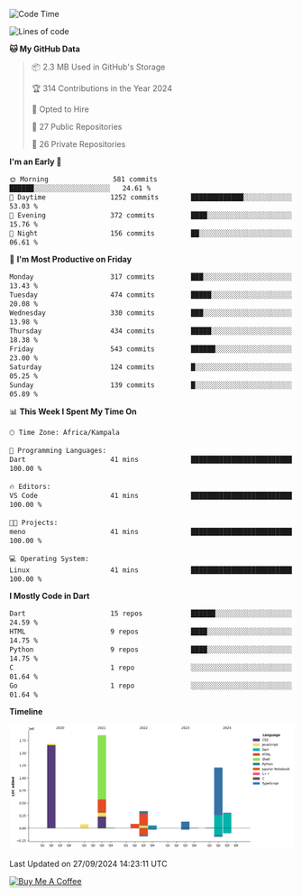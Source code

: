 <!--START_SECTION:waka-->
![Code Time](http://img.shields.io/badge/Code%20Time-902%20hrs%2041%20mins-blue)

![Lines of code](https://img.shields.io/badge/From%20Hello%20World%20I%27ve%20Written-5.7%20million%20lines%20of%20code-blue)

**🐱 My GitHub Data** 

> 📦 2.3 MB Used in GitHub's Storage 
 > 
> 🏆 314 Contributions in the Year 2024
 > 
> 💼 Opted to Hire
 > 
> 📜 27 Public Repositories 
 > 
> 🔑 26 Private Repositories 
 > 
**I'm an Early 🐤** 

```text
🌞 Morning                581 commits         ██████░░░░░░░░░░░░░░░░░░░   24.61 % 
🌆 Daytime                1252 commits        █████████████░░░░░░░░░░░░   53.03 % 
🌃 Evening                372 commits         ████░░░░░░░░░░░░░░░░░░░░░   15.76 % 
🌙 Night                  156 commits         ██░░░░░░░░░░░░░░░░░░░░░░░   06.61 % 
```
📅 **I'm Most Productive on Friday** 

```text
Monday                   317 commits         ███░░░░░░░░░░░░░░░░░░░░░░   13.43 % 
Tuesday                  474 commits         █████░░░░░░░░░░░░░░░░░░░░   20.08 % 
Wednesday                330 commits         ███░░░░░░░░░░░░░░░░░░░░░░   13.98 % 
Thursday                 434 commits         █████░░░░░░░░░░░░░░░░░░░░   18.38 % 
Friday                   543 commits         ██████░░░░░░░░░░░░░░░░░░░   23.00 % 
Saturday                 124 commits         █░░░░░░░░░░░░░░░░░░░░░░░░   05.25 % 
Sunday                   139 commits         █░░░░░░░░░░░░░░░░░░░░░░░░   05.89 % 
```


📊 **This Week I Spent My Time On** 

```text
🕑︎ Time Zone: Africa/Kampala

💬 Programming Languages: 
Dart                     41 mins             █████████████████████████   100.00 % 

🔥 Editors: 
VS Code                  41 mins             █████████████████████████   100.00 % 

🐱‍💻 Projects: 
meno                     41 mins             █████████████████████████   100.00 % 

💻 Operating System: 
Linux                    41 mins             █████████████████████████   100.00 % 
```

**I Mostly Code in Dart** 

```text
Dart                     15 repos            ██████░░░░░░░░░░░░░░░░░░░   24.59 % 
HTML                     9 repos             ████░░░░░░░░░░░░░░░░░░░░░   14.75 % 
Python                   9 repos             ████░░░░░░░░░░░░░░░░░░░░░   14.75 % 
C                        1 repo              ░░░░░░░░░░░░░░░░░░░░░░░░░   01.64 % 
Go                       1 repo              ░░░░░░░░░░░░░░░░░░░░░░░░░   01.64 % 
```



**Timeline**

![Lines of Code chart](https://raw.githubusercontent.com/drexhacker/drexhacker/main/assets/bar_graph.png)


 Last Updated on 27/09/2024 14:23:11 UTC
<!--END_SECTION:waka-->

<a href="https://www.buymeacoffee.com/drexsoftorg" target="_blank"><img src="https://www.buymeacoffee.com/assets/img/custom_images/orange_img.png" alt="Buy Me A Coffee" style="height: 41px !important;width: 174px !important;box-shadow: 0px 3px 2px 0px rgba(190, 190, 190, 0.5) !important;-webkit-box-shadow: 0px 3px 2px 0px rgba(190, 190, 190, 0.5) !important;" ></a>


<!---
drexhacker/drexhacker is a ✨ special ✨ repository because its `README.md` (this file) appears on your GitHub profile.
You can click the Preview link to take a look at your changes.
--->
